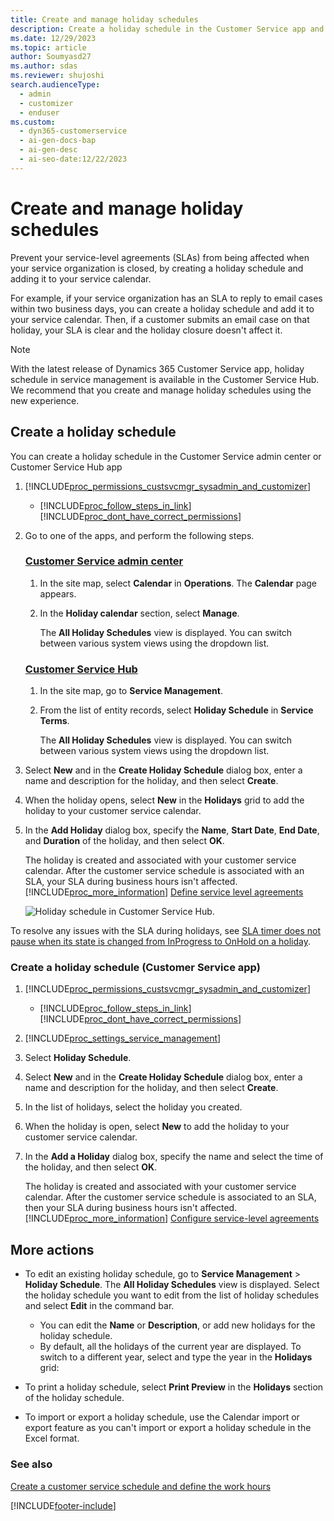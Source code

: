 ```yaml
---
title: Create and manage holiday schedules
description: Create a holiday schedule in the Customer Service app and configure service-level agreements to ensure your SLAs are not affected.
ms.date: 12/29/2023
ms.topic: article
author: Soumyasd27
ms.author: sdas
ms.reviewer: shujoshi
search.audienceType:
  - admin
  - customizer
  - enduser
ms.custom:
  - dyn365-customerservice
  - ai-gen-docs-bap
  - ai-gen-desc
  - ai-seo-date:12/22/2023
---
```


# Create and manage holiday schedules

Prevent your service-level agreements (SLAs) from being affected when your service organization is closed, by creating a holiday schedule and adding it to your service calendar.  
  
For example, if your service organization has an SLA to reply to email cases within two business days, you can create a holiday schedule and add it to your service calendar. Then, if a customer submits an email case on that holiday, your SLA is clear and the holiday closure doesn't affect it.  

> [!NOTE]
> With the latest release of Dynamics 365 Customer Service app, holiday schedule in service management is available in the Customer Service Hub. We recommend that you create and manage holiday schedules using the new experience.
 
## Create a holiday schedule

You can create a holiday schedule in the Customer Service admin center or Customer Service Hub app
  
1. [!INCLUDE[proc_permissions_custsvcmgr_sysadmin_and_customizer](../../includes/proc-permissions-custsvcmgr-sysadmin-and-customizer.md)]  
  
   - [!INCLUDE[proc_follow_steps_in_link](../../includes/proc-follow-steps-in-link.md)] [!INCLUDE[proc_dont_have_correct_permissions](../../includes/proc-dont-have-correct-permissions.md)]  

2. Go to one of the apps, and perform the following steps.

    ### [Customer Service admin center](#tab/customerserviceadmincenter)

      1. In the site map, select **Calendar** in **Operations**. The **Calendar** page appears.
      1. In the **Holiday calendar** section, select **Manage**.                                                                         
        
         The **All Holiday Schedules** view is displayed. You can switch between various system views using the dropdown list.  

    ### [Customer Service Hub](#tab/customerservicehub)

     1. In the site map, go to **Service Management**.
     1. From the list of entity records, select **Holiday Schedule** in **Service Terms**.                                                              
       
        The **All Holiday Schedules** view is displayed. You can switch between various system views using the dropdown list.  
  
3. Select **New** and in the **Create Holiday Schedule** dialog box, enter a name and description for the holiday, and then select **Create**.  
  
4. When the holiday opens, select **New** in the **Holidays** grid to add the holiday to your customer service calendar.  
  
5. In the **Add Holiday** dialog box, specify the **Name**, **Start Date**, **End Date**, and **Duration** of the holiday, and then select **OK**.  
  
   The holiday is created and associated with your customer service calendar. After the customer service schedule is associated with an SLA, your SLA during business hours isn't affected. [!INCLUDE[proc_more_information](../../includes/proc-more-information.md)] [Define service level agreements](define-service-level-agreements.md)  

   ![Holiday schedule in Customer Service Hub.](../media/holiday-schedule-csh.png "Holiday schedule in Customer Service Hub")
 
To resolve any issues with the SLA during holidays, see [SLA timer does not pause when its state is changed from InProgress to OnHold on a holiday](../troubleshoot-sla-issues.md).


### Create a holiday schedule  (Customer Service app)

1. [!INCLUDE[proc_permissions_custsvcmgr_sysadmin_and_customizer](../../includes/proc-permissions-custsvcmgr-sysadmin-and-customizer.md)]  
  
   - [!INCLUDE[proc_follow_steps_in_link](../../includes/proc-follow-steps-in-link.md)] [!INCLUDE[proc_dont_have_correct_permissions](../../includes/proc-dont-have-correct-permissions.md)]  
  
2. [!INCLUDE[proc_settings_service_management](../../includes/proc-settings-service-management.md)]  
  
3. Select **Holiday Schedule**.  
  
4. Select **New** and in the **Create Holiday Schedule** dialog box, enter a name and description for the holiday, and then select **Create**.  
  
5. In the list of holidays, select the holiday you created.  
  
6. When the holiday is open, select **New** to add the holiday to your customer service calendar.  
  
7. In the **Add a Holiday** dialog box, specify the name and select the time of the holiday, and then select **OK**.  
  
   The holiday is created and associated with your customer service calendar. After the customer service schedule is associated to an SLA,  then your SLA during business hours isn't affected. [!INCLUDE[proc_more_information](../../includes/proc-more-information.md)] [Configure service-level agreements](define-service-level-agreements.md)  

## More actions

- To edit an existing holiday schedule, go to **Service Management** > **Holiday Schedule**. The **All Holiday Schedules** view is displayed. Select the holiday schedule you want to edit from the list of holiday schedules and select **Edit** in the command bar.
    - You can edit the **Name** or **Description**, or add new holidays for the holiday schedule. 
    - By default, all the holidays of the current year are displayed. To switch to a different year, select and type the year in the **Holidays** grid:
    
- To print a holiday schedule, select **Print Preview** in the **Holidays** section of the holiday schedule.
- To import or export a holiday schedule, use the Calendar import or export feature as you can't import or export a holiday schedule in the Excel format.

### See also

 [Create a customer service schedule and define the work hours](create-customer-service-schedule-define-work-hours.md)  



[!INCLUDE[footer-include](../../includes/footer-banner.md)]
